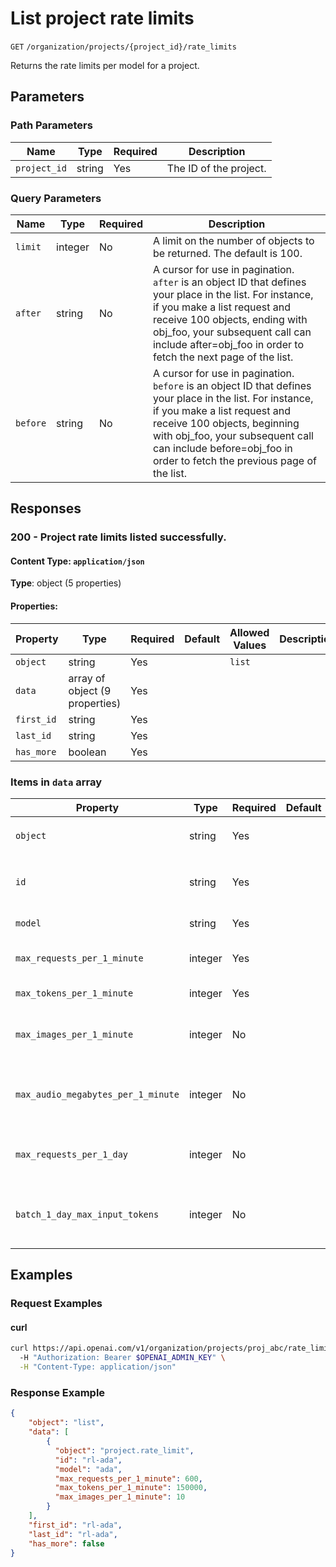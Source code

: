 # List project rate limits

`GET` `/organization/projects/{project_id}/rate_limits`

Returns the rate limits per model for a project.

## Parameters

### Path Parameters

| Name | Type | Required | Description |
| ---- | ---- | -------- | ----------- |
| `project_id` | string | Yes | The ID of the project. |

### Query Parameters

| Name | Type | Required | Description |
| ---- | ---- | -------- | ----------- |
| `limit` | integer | No | A limit on the number of objects to be returned. The default is 100. <br>  |
| `after` | string | No | A cursor for use in pagination. `after` is an object ID that defines your place in the list. For instance, if you make a list request and receive 100 objects, ending with obj_foo, your subsequent call can include after=obj_foo in order to fetch the next page of the list. <br>  |
| `before` | string | No | A cursor for use in pagination. `before` is an object ID that defines your place in the list. For instance, if you make a list request and receive 100 objects, beginning with obj_foo, your subsequent call can include before=obj_foo in order to fetch the previous page of the list. <br>  |

## Responses

### 200 - Project rate limits listed successfully.

#### Content Type: `application/json`

**Type**: object (5 properties)

#### Properties:

| Property | Type | Required | Default | Allowed Values | Description |
| -------- | ---- | -------- | ------- | -------------- | ----------- |
| `object` | string | Yes |  | `list` |  |
| `data` | array of object (9 properties) | Yes |  |  |  |
| `first_id` | string | Yes |  |  |  |
| `last_id` | string | Yes |  |  |  |
| `has_more` | boolean | Yes |  |  |  |


### Items in `data` array

| Property | Type | Required | Default | Allowed Values | Description |
| -------- | ---- | -------- | ------- | -------------- | ----------- |
| `object` | string | Yes |  | `project.rate_limit` | The object type, which is always `project.rate_limit` |
| `id` | string | Yes |  |  | The identifier, which can be referenced in API endpoints. |
| `model` | string | Yes |  |  | The model this rate limit applies to. |
| `max_requests_per_1_minute` | integer | Yes |  |  | The maximum requests per minute. |
| `max_tokens_per_1_minute` | integer | Yes |  |  | The maximum tokens per minute. |
| `max_images_per_1_minute` | integer | No |  |  | The maximum images per minute. Only present for relevant models. |
| `max_audio_megabytes_per_1_minute` | integer | No |  |  | The maximum audio megabytes per minute. Only present for relevant models. |
| `max_requests_per_1_day` | integer | No |  |  | The maximum requests per day. Only present for relevant models. |
| `batch_1_day_max_input_tokens` | integer | No |  |  | The maximum batch input tokens per day. Only present for relevant models. |
## Examples

### Request Examples

#### curl
```bash
curl https://api.openai.com/v1/organization/projects/proj_abc/rate_limits?after=rl_xxx&limit=20 \
  -H "Authorization: Bearer $OPENAI_ADMIN_KEY" \
  -H "Content-Type: application/json"

```

### Response Example

```json
{
    "object": "list",
    "data": [
        {
          "object": "project.rate_limit",
          "id": "rl-ada",
          "model": "ada",
          "max_requests_per_1_minute": 600,
          "max_tokens_per_1_minute": 150000,
          "max_images_per_1_minute": 10
        }
    ],
    "first_id": "rl-ada",
    "last_id": "rl-ada",
    "has_more": false
}

```

